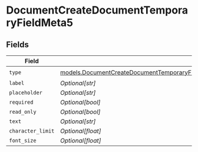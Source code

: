 # DocumentCreateDocumentTemporaryFieldMeta5


## Fields

| Field                                                                                                                                                                                  | Type                                                                                                                                                                                   | Required                                                                                                                                                                               | Description                                                                                                                                                                            |
| -------------------------------------------------------------------------------------------------------------------------------------------------------------------------------------- | -------------------------------------------------------------------------------------------------------------------------------------------------------------------------------------- | -------------------------------------------------------------------------------------------------------------------------------------------------------------------------------------- | -------------------------------------------------------------------------------------------------------------------------------------------------------------------------------------- |
| `type`                                                                                                                                                                                 | [models.DocumentCreateDocumentTemporaryFieldMetaDocumentsResponse200ApplicationJSONType](../models/documentcreatedocumenttemporaryfieldmetadocumentsresponse200applicationjsontype.md) | :heavy_check_mark:                                                                                                                                                                     | N/A                                                                                                                                                                                    |
| `label`                                                                                                                                                                                | *Optional[str]*                                                                                                                                                                        | :heavy_minus_sign:                                                                                                                                                                     | N/A                                                                                                                                                                                    |
| `placeholder`                                                                                                                                                                          | *Optional[str]*                                                                                                                                                                        | :heavy_minus_sign:                                                                                                                                                                     | N/A                                                                                                                                                                                    |
| `required`                                                                                                                                                                             | *Optional[bool]*                                                                                                                                                                       | :heavy_minus_sign:                                                                                                                                                                     | N/A                                                                                                                                                                                    |
| `read_only`                                                                                                                                                                            | *Optional[bool]*                                                                                                                                                                       | :heavy_minus_sign:                                                                                                                                                                     | N/A                                                                                                                                                                                    |
| `text`                                                                                                                                                                                 | *Optional[str]*                                                                                                                                                                        | :heavy_minus_sign:                                                                                                                                                                     | N/A                                                                                                                                                                                    |
| `character_limit`                                                                                                                                                                      | *Optional[float]*                                                                                                                                                                      | :heavy_minus_sign:                                                                                                                                                                     | N/A                                                                                                                                                                                    |
| `font_size`                                                                                                                                                                            | *Optional[float]*                                                                                                                                                                      | :heavy_minus_sign:                                                                                                                                                                     | N/A                                                                                                                                                                                    |